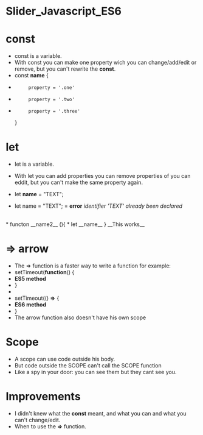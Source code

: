 # Slider_Javascript_ES6


# const
* const is a variable. 
* With const you can make one property wich you can change/add/edit or remove, but you can't rewrite the __const__.
* const  __name__ {
*          property = '.one'
*          property = '.two'
*          property = '.three'
    } 

# let
* let is a variable.
* With let you can add properties you can remove properties of you can eddit, but you can't make the same property again.

*   let __name__ = "TEXT";
*   let name = "TEXT"; = __error__ _identifier 'TEXT' already been declared_
<br>
*   functon __name2__ (){
*   let __name__
    }
  __This works__

# => arrow
* The => function is a faster way to write a function for example:
* setTimeout(**__function__**() {
*  __ES5 method__
* }
*
* setTimeout(() **__=>__** {
*  __ES6 method__
* }
* The arrow function also doesn't have his own scope

# Scope
* A scope can use code outside his body.
* But code outside the SCOPE can't call the SCOPE function
* Like a spy in your door: you can see them but they cant see you.

# Improvements

* I didn't knew what the __const__ meant, and what you can and what you can't change/edit.
* When to use the __=>__ function.
